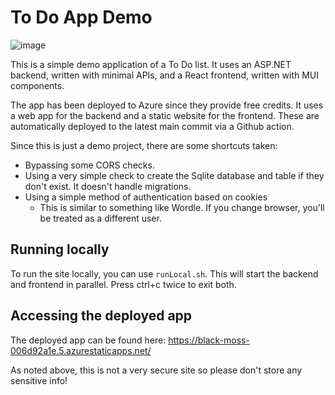 # To Do App Demo

![image](https://github.com/user-attachments/assets/8c54351d-5133-43a1-bc2c-4a801c45a46e)

This is a simple demo application of a To Do list. It uses an ASP.NET backend, written with minimal APIs, and a React frontend, written with MUI components.

The app has been deployed to Azure since they provide free credits. It uses a web app for the backend and a static website for the frontend. These are automatically deployed to the latest main commit via a Github action.

Since this is just a demo project, there are some shortcuts taken:

- Bypassing some CORS checks.
- Using a very simple check to create the Sqlite database and table if they don't exist. It doesn't handle migrations.
- Using a simple method of authentication based on cookies
  - This is similar to something like Wordle. If you change browser, you'll be treated as a different user.

## Running locally

To run the site locally, you can use `runLocal.sh`. This will start the backend and frontend in parallel. Press ctrl+c twice to exit both.

## Accessing the deployed app

The deployed app can be found here:
https://black-moss-006d92a1e.5.azurestaticapps.net/

As noted above, this is not a very secure site so please don't store any sensitive info!
